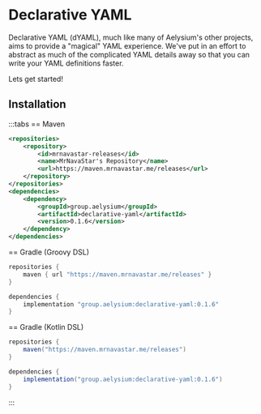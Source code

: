 # Declarative YAML
Declarative YAML (dYAML), much like many of Aelysium's other projects, aims to provide a "magical" YAML experience.
We've put in an effort to abstract as much of the complicated YAML details away so that you can write your YAML definitions faster.

Lets get started!

## Installation

:::tabs
== Maven
```xml
<repositories>
    <repository>
        <id>mrnavastar-releases</id>
        <name>MrNavaStar's Repository</name>
        <url>https://maven.mrnavastar.me/releases</url>
    </repository>
</repositories>
<dependencies>
    <dependency>
        <groupId>group.aelysium</groupId>
        <artifactId>declarative-yaml</artifactId>
        <version>0.1.6</version>
    </dependency>
</dependencies>
```

== Gradle (Groovy DSL)
```java
repositories {
    maven { url "https://maven.mrnavastar.me/releases" }
}

dependencies {
    implementation "group.aelysium:declarative-yaml:0.1.6"
}
```

== Gradle (Kotlin DSL)
```java
repositories {
    maven("https://maven.mrnavastar.me/releases")
}

dependencies {
    implementation("group.aelysium:declarative-yaml:0.1.6")
}
```
:::
